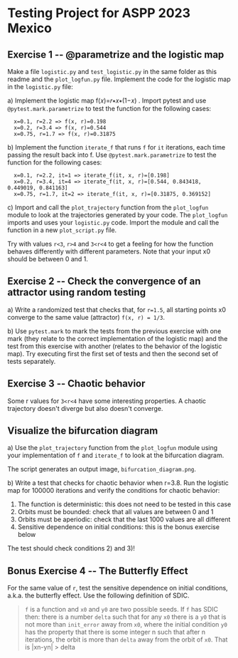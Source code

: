 # Testing Project for ASPP 2023 Mexico

## Exercise 1 -- @parametrize and the logistic map

Make a file `logistic.py` and `test_logistic.py` in the same folder as this
readme and the `plot_logfun.py` file. Implement the code for the logistic map
in the `logistic.py` file:

a) Implement the logistic map f(𝑥)=𝑟∗𝑥∗(1−𝑥) . Import pytest and use
`@pytest.mark.parametrize` to test the function for the following cases:
```
  x=0.1, r=2.2 => f(x, r)=0.198
  x=0.2, r=3.4 => f(x, r)=0.544
  x=0.75, r=1.7 => f(x, r)=0.31875
```

b) Implement the function `iterate_f` that runs `f` for `it`
iterations, each time passing the result back into f.
Use `@pytest.mark.parametrize` to test the function for the following cases:
```
  x=0.1, r=2.2, it=1 => iterate_f(it, x, r)=[0.198]
  x=0.2, r=3.4, it=4 => iterate_f(it, x, r)=[0.544, 0.843418, 0.449019, 0.841163]
  x=0.75, r=1.7, it=2 => iterate_f(it, x, r)=[0.31875, 0.369152]
```

c) Import and call the `plot_trajectory` function from the `plot_logfun`
module to look at the trajectories generated by your code. The `plot_logfun`
imports and uses your `logistic.py` code. Import the module
and call the function in a new `plot_script.py` file.

Try with values `r<3`, `r>4` and `3<r<4` to get a feeling for how the function
behaves differently with different parameters. Note that your input x0 should
be between 0 and 1.

## Exercise 2 -- Check the convergence of an attractor using random testing
a) Write a randomized test that checks that, for `r=1.5`, all
starting points x0 converge to the same value (attractor) `f(x, r) = 1/3`.

b) Use `pytest.mark` to mark the tests from the previous exercise with one mark
(they relate to the correct implementation of the logistic map) and the
test from this exercise with another (relates to the behavior of the logistic
map). Try executing first the first set of tests and then the second set of
tests separately.

## Exercise 3 -- Chaotic behavior
Some r values for `3<r<4` have some interesting properties. A chaotic
trajectory doesn't diverge but also doesn't converge.

## Visualize the bifurcation diagram
a) Use the `plot_trajectory` function from the `plot_logfun` module using your
implementation of `f` and `iterate_f` to look at the bifurcation diagram.

The script generates an output image, `bifurcation_diagram.png`.

b) Write a test that checks for chaotic behavior when r=3.8. Run the
logistic map for 100000 iterations and verify the conditions for
chaotic behavior:

1) The function is deterministic: this does not need to be tested in
this case
2) Orbits must be bounded: check that all values are between 0 and 1
3) Orbits must be aperiodic: check that the last 1000 values are all
different
4) Sensitive dependence on initial conditions: this is the bonus
exercise below

The test should check conditions 2) and 3)!


## Bonus Exercise 4 -- The Butterfly Effect
For the same value of `r`, test the sensitive dependence on initial
conditions, a.k.a. the butterfly effect. Use the following definition of SDIC.

>`f` is a function and `x0` and `y0` are two possible seeds.
>If `f` has SDIC then:
>there is a number `delta` such that for any `x0` there is a `y0` that is not
>more than `init_error` away from `x0`, where the initial condition `y0` has
>the property that there is some integer n such that after n iterations, the
>orbit is more than `delta` away from the orbit of `x0`. That is
>|xn-yn| > delta

